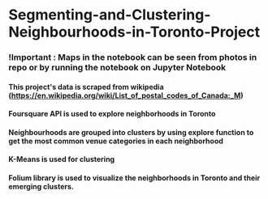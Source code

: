 # Segmenting-and-Clustering-Neighbourhoods-in-Toronto-Project

### !Important : Maps in the notebook can be seen from photos in repo or by running the notebook on Jupyter Notebook

#### This project's data is scraped from wikipedia (https://en.wikipedia.org/wiki/List_of_postal_codes_of_Canada:_M)
#### Foursquare API is used to explore neighborhoods in Toronto 
#### Neighbourhoods are grouped into clusters by using **explore** function to get the most common venue categories in each neighborhood
#### K-Means is used for clustering
#### Folium library is used to visualize the neighborhoods in Toronto and their emerging clusters.
